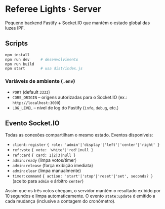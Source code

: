 # Referee Lights · Server

Pequeno backend Fastify + Socket.IO que mantém o estado global das luzes IPF.

## Scripts

```bash
npm install
npm run dev     # desenvolvimento
npm run build
npm start       # usa dist/index.js
```

### Variáveis de ambiente (`.env`)

- `PORT` (default `3333`)
- `CORS_ORIGIN` – origens autorizadas para o Socket.IO (ex.: `http://localhost:3000`)
- `LOG_LEVEL` – nível de log do Fastify (`info`, `debug`, etc.)

## Evento Socket.IO

Todas as conexões compartilham o mesmo estado. Eventos disponíveis:

- `client:register` `{ role: 'admin'|'display'|'left'|'center'|'right' }`
- `ref:vote` `{ vote: 'white'|'red'|null }`
- `ref:card` `{ card: 1|2|3|null }`
- `admin:ready` (limpa votos/timer)
- `admin:release` (força exibição imediata)
- `admin:clear` (limpa manualmente)
- `timer:command` `{ action: 'start'|'stop'|'reset'|'set', seconds? }` (aceito para `admin` e árbitro `center`)

Assim que os três votos chegam, o servidor mantém o resultado exibido por 10 segundos e limpa automaticamente. O evento `state:update` é emitido a cada mudança (inclusive a contagem do cronômetro).
